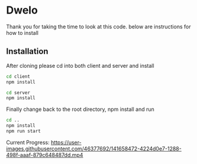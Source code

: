 # Dwelo
Thank you for taking the time to look at this code. below are instructions for how to install

## Installation

After cloning please cd into both client and server and install
```sh
cd client
npm install
```
```sh
cd server
npm install
```
Finally change back to the root directory, npm install and run
```sh
cd ..
npm install
npm run start
```

Current Progress: 
https://user-images.githubusercontent.com/46377692/141658472-4224d0e7-1288-498f-aaaf-879c648487dd.mp4

